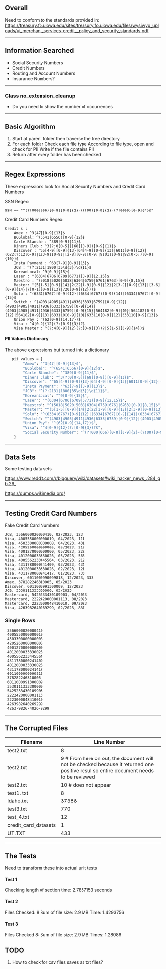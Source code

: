 ## Overall

Need to conform to the standards provided in: https://treasury.fo.uiowa.edu/sites/treasury.fo.uiowa.edu/files/wysiwyg_uploads/ui_merchant_services-credit__policy_and_security_standards.pdf

---------------

## Information Searched
- Social Security Numbers
- Credit  Numbers
- Routing and Account Numbers
- Insurance Numbers?

---------------

### Class no_extension_cleanup
- Do you need to show the number of occurrences

---------------

## Basic Algorithm
1. Start at parent folder then traverse the tree directory
2. For each folder
    Check each file type
    According to file type, open and check for PII
    Write if the file contains PII
3. Return after every folder has been checked

---------------

## Regex Expressions
These expressions look for Social Security Numbers and Credit Card Numbers

SSN Regex:

```
SSN == "^(?!000|666)[0-8][0-9]{2}-(?!00)[0-9]{2}-(?!0000)[0-9]{4}$"
```
 Credit Card Numbers Regex: 

```
Credit s :
    Amex : ^3[47][0-9]{13}$
    BCGlobal: ^(6541|6556)[0-9]{12}$
    Carte Blanche : ^389[0-9]{11}$
    Diners Club : ^3(?:0[0-5]|[68][0-9])[0-9]{11}$
    Discover : ^65[4-9][0-9]{13}|64[4-9][0-9]{13}|6011[0-9]{12}|(622(?:12[6-9]|1[3-9][0-9]|[2-8][0-9][0-9]|9[01][0-9]|92[0-5])[0-9]{10})$
    Insta Payment : ^63[7-9][0-9]{13}$
    JCB : ^(?:2131|1800|35\d{3})\d{11}$
    KoreanLocal: ^9[0-9]{15}$
    Laser : ^(6304|6706|6709|6771)[0-9]{12,15}$
    Maestro : ^(5018|5020|5038|6304|6759|6761|6763)[0-9]{8,15}$
    Master: ^(5[1-5][0-9]{14}|2(22[1-9][0-9]{12}|2[3-9][0-9]{13}|[3-6][0-9]{14}|7[0-1][0-9]{13}|720[0-9]{12}))$
    Solo : ^(6334|6767)[0-9]{12}|(6334|6767)[0-9]{14}|(6334|6767)[0-9]{15}$
    Switch : ^(4903|4905|4911|4936|6333|6759)[0-9]{12}|(4903|4905|4911|4936|6333|6759)[0-9]{14}|(4903|4905|4911|4936|6333|6759)[0-9]{15}|564182[0-9]{10}|564182[0-9]{12}|564182[0-9]{13}|633110[0-9]{10}|633110[0-9]{12}|633110[0-9]{13}$
    Union Pay : ^(62[0-9]{14,17})$
    Visa : ^4[0-9]{12}(?:[0-9]{3})?$
    Visa Master : ^(?:4[0-9]{12}(?:[0-9]{3})?|5[1-5][0-9]{14})$
```

#### PII Values Dictionary
The above expressions but turned into a dictionary

```Python
   pii_values = {
        "Amex": "^3[47][0-9]{13}$",
        "BCGlobal": "^(6541|6556)[0-9]{12}$",
        "Carte Blanche": "^389[0-9]{11}$",
        "Diners Club": "^3(?:0[0-5]|[68][0-9])[0-9]{11}$",
        "Discover": "^65[4-9][0-9]{13}|64[4-9][0-9]{13}|6011[0-9]{12}|(622(?:12[6-9]|1[3-9][0-9]|[2-8][0-9][0-9]|9[01][0-9]|92[0-5])[0-9]{10})$",
        "Insta Payment": "^63[7-9][0-9]{13}$",
        "JCB": "^(?:2131|1800|35\d{3})\d{11}$",
        "KoreanLocal": "^9[0-9]{15}$",
        "Laser": "^(6304|6706|6709|6771)[0-9]{12,15}$",
        "Maestro": "^(5018|5020|5038|6304|6759|6761|6763)[0-9]{8,15}$",
        "Master": "^(5[1-5][0-9]{14}|2(22[1-9][0-9]{12}|2[3-9][0-9]{13}|[3-6][0-9]{14}|7[0-1][0-9]{13}|720[0-9]{12}))$",
        "Solo": "^(6334|6767)[0-9]{12}|(6334|6767)[0-9]{14}|(6334|6767)[0-9]{15}$",
        "Switch": "^(4903|4905|4911|4936|6333|6759)[0-9]{12}|(4903|4905|4911|4936|6333|6759)[0-9]{14}|(4903|4905|4911|4936|6333|6759)[0-9]{15}|564182[0-9]{10}|564182[0-9]{12}|564182[0-9]{13}|633110[0-9]{10}|633110[0-9]{12}|633110[0-9]{13}$",
        "Union Pay": "^(62[0-9]{14,17})$",
        "Visa": "^4[0-9]{12}(?:[0-9]{3})?$",
        "Social Security Number": "^(?!000|666)[0-8][0-9]{2}-(?!00)[0-9]{2}-(?!0000)[0-9]{4}$",
    }
```

---------------

## Data Sets
Some testing data sets

https://www.reddit.com/r/bigquery/wiki/datasets#wiki_hacker_news_.284_gb.29_

https://dumps.wikimedia.org/

---------------

## Testing Credit Card Numbers
Fake Credit Card Numbers

```
JCB, 3566000020000410, 02/2023, 123
Visa, 4005550000000019, 04/2023, 111
Visa, 4503300000000008, 04/2023, 431
Visa, 4205260000000005, 05/2023, 213
Visa, 4001270000000000, 05/2023, 222
Visa, 4012000033330026, 05/2023, 566
Visa, 4005562233445564, 03/2023, 212
Visa, 4311780000241409, 03/2023, 434
Visa, 4012000033330026, 02/2023, 121
Visa, 4311780000241417, 01/2023, 733
Discover, 6011000990099818, 12/2023, 333
Amex, 378282246310005, 05/2023
Discover, 6011000991300009, 12/2023
JCB, 3530111333300000, 03/2023
Mastercard, 5425233430109903, 04/2023
Mastercard, 2222420000001113, 08/2023
Mastercard, 2223000048410010, 09/2023
Visa, 4263982640269299, 02/2023, 837
```


### Single Rows 

```
 3566000020000410
 4005550000000019
 4503300000000008
 4205260000000005
 4001270000000000
 4012000033330026
 4005562233445564
 4311780000241409
 4012000033330026
 4311780000241417
 6011000990099818
 378282246310005
 6011000991300009
 3530111333300000
 5425233430109903
 2222420000001113
 2223000048410010
 4263982640269299
 4263-9826-4026-9299
```

---------------

## The Corrupted Files
Filename | Line Number
---- | ----
test2.txt | 8 
test2.txt | 9 # From here on out, the document will not be checked because it returned one positive resul so entire document needs to be reviewed
test2.txt | 10 # does not appear
test1. txt | 8 
idaho.txt | 37388
test3.txt | 770
test_4.txt | 12
credit_card_datasets | 1
UT.TXT | 433

---------------

## The Tests
Need to transform these into actual unit tests

#### Test 1
Checking length of section time: 2.7857153 seconds

#### Test 2
Files Checked: 8
Sum of file size: 2.9 MB
Time: 1.4293756

#### Test 3
Files Checked 8:
Sum of file size: 2.9 MB
Times: 1.28086


## TODO

1. How to check for csv files saves as txt files?

